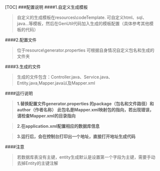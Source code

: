 [TOC]
###配置说明
####1.自定义生成模板
>自定义的生成模板在resources\codeTemplate.
可自定义html、sql、java...等模板，然后在GenUtil代码加入生成的模板配置（具体参考其他模板的代码）

####2.配置文件
>位于resource\generator.properties 
 可根据自身情况自定义包名和生成的文件夹
 
####3.生成的文件
> 生成的文件包含：Controller.java、Service.java、Entity.java,Mapper.java以及Mapper.xml

####运行说明
> **1.替换配置文件generator.properties 的package（包名和文件路径）和author（作者名称）**
**此包名是Mapper.xml映射包的指向，若出现错误，请检查Mapper.xml的目录指向**

> **2.在application.xml配置相应的数据库信息**


> **3.运行后，会在控制台打印出一个地址，直接打开地址生成代码**

####注意
> 若数据库表没有主键，entity生成默认是设置第一个字段为主键，需要手动去掉Entity的主键注解
